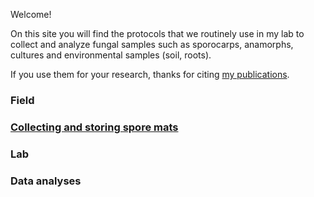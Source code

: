 Welcome!

On this site you will find the protocols that we routinely use in my lab to collect and analyze fungal samples such as sporocarps, anamorphs, cultures and environmental samples (soil, roots).

If you use them for your research, thanks for citing [my publications](https://www.researchgate.net/profile/Camille-Truong/publications).


### Field
### [Collecting and storing spore mats](sporemat.md)

### Lab

### Data analyses

